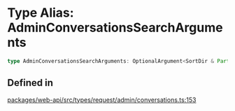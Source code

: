 # Type Alias: AdminConversationsSearchArguments

```ts
type AdminConversationsSearchArguments: OptionalArgument<SortDir & Partial<TeamIDs> & TokenOverridable & CursorPaginationEnabled & object>;
```

## Defined in

[packages/web-api/src/types/request/admin/conversations.ts:153](https://github.com/slackapi/node-slack-sdk/blob/main/packages/web-api/src/types/request/admin/conversations.ts#L153)
